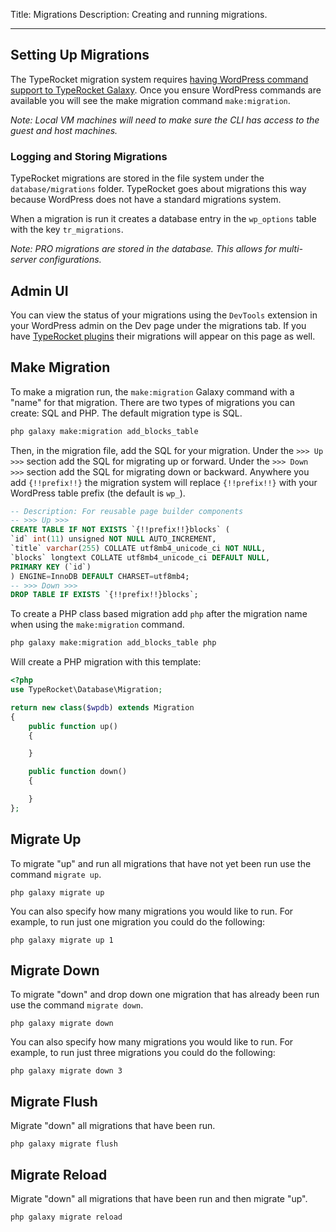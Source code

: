 Title: Migrations
Description: Creating and running migrations.

---

## Setting Up Migrations

The TypeRocket migration system requires [having WordPress command support to TypeRocket Galaxy](/docs/v5/galaxy-cli/#section-wp-commands). Once you ensure WordPress commands are available you will see the make migration command `make:migration`.

*Note: Local VM machines will need to make sure the CLI has access to the guest and host machines.*

### Logging and Storing Migrations

TypeRocket migrations are stored in the file system under the `database/migrations` folder. TypeRocket goes about migrations this way because WordPress does not have a standard migrations system.

When a migration is run it creates a database entry in the `wp_options` table with the key `tr_migrations`.

*Note: PRO migrations are stored in the database. This allows for multi-server configurations.*

## Admin UI

You can view the status of your migrations using the `DevTools` extension in your WordPress admin on the Dev page under the migrations tab. If you have [TypeRocket plugins](/docs/v5/plugins-making) their migrations will appear on this page as well.

## Make Migration

To make a migration run, the `make:migration` Galaxy command with a "name" for that migration. There are two types of migrations you can create: SQL and PHP. The default migration type is SQL.

```bash
php galaxy make:migration add_blocks_table
```

Then, in the migration file, add the SQL for your migration. Under the `>>> Up >>>` section add the SQL for migrating up or forward. Under the `>>> Down >>>` section add the SQL for migrating down or backward. Anywhere you add `{!!prefix!!}` the migration system will replace `{!!prefix!!}` with your WordPress table prefix (the default is `wp_`).

```sql
-- Description: For reusable page builder components
-- >>> Up >>>
CREATE TABLE IF NOT EXISTS `{!!prefix!!}blocks` (
`id` int(11) unsigned NOT NULL AUTO_INCREMENT,
`title` varchar(255) COLLATE utf8mb4_unicode_ci NOT NULL,
`blocks` longtext COLLATE utf8mb4_unicode_ci DEFAULT NULL,
PRIMARY KEY (`id`)
) ENGINE=InnoDB DEFAULT CHARSET=utf8mb4;
-- >>> Down >>>
DROP TABLE IF EXISTS `{!!prefix!!}blocks`;
```

To create a PHP class based migration add `php` after the migration name when using the `make:migration` command.

```bash
php galaxy make:migration add_blocks_table php
```

Will create a PHP migration with this template:

```php
<?php
use TypeRocket\Database\Migration;

return new class($wpdb) extends Migration
{
    public function up()
    {

    }

    public function down()
    {

    }
};
```

## Migrate Up

To migrate "up" and run all migrations that have not yet been run use the command `migrate up`.

```
php galaxy migrate up
```

You can also specify how many migrations you would like to run. For example, to run just one migration you could do the following:

```
php galaxy migrate up 1
```

## Migrate Down

To migrate "down" and drop down one migration that has already been run use the command `migrate down`.

```
php galaxy migrate down
```

You can also specify how many migrations you would like to run. For example, to run just three migrations you could do the following:

```
php galaxy migrate down 3
```

## Migrate Flush

Migrate "down" all migrations that have been run.

```
php galaxy migrate flush
```

## Migrate Reload

Migrate "down" all migrations that have been run and then migrate "up".

```
php galaxy migrate reload
```